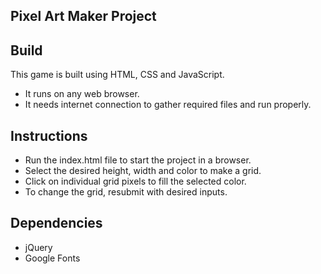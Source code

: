 ## Pixel Art Maker Project
## Build
This game is built using HTML, CSS and JavaScript.
* It runs on any web browser.
* It needs internet connection to gather required files and run properly.
## Instructions
* Run the index.html file to start the project in a browser.
* Select the desired height, width and color to make a grid.
* Click on individual grid pixels to fill the selected color.
* To change the grid, resubmit with desired inputs.
## Dependencies
* jQuery
* Google Fonts
